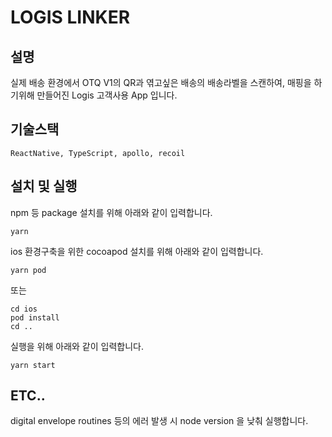 # LOGIS LINKER

## 설명
실제 배송 환경에서 OTQ V1의 QR과 엮고싶은 배송의 배송라벨을 스캔하여,
매핑을 하기위해 만들어진 Logis 고객사용 App 입니다.

## 기술스택
```ReactNative, TypeScript, apollo, recoil```

## 설치 및 실행
npm 등 package 설치를 위해 아래와 같이 입력합니다.
```
yarn
```

ios 환경구축을 위한 cocoapod 설치를 위해 아래와 같이 입력합니다.
```
yarn pod
```
또는
```
cd ios
pod install
cd ..
```

실행을 위해 아래와 같이 입력합니다.
```
yarn start
```

## ETC..
digital envelope routines 등의 에러 발생 시 node version 을 낮춰 실행합니다.
